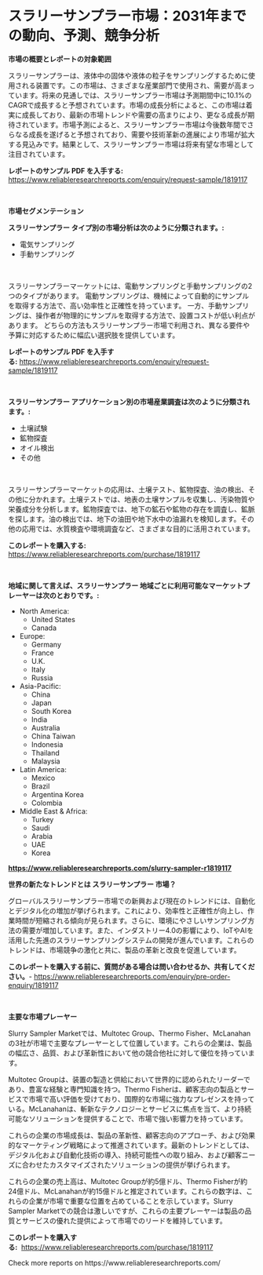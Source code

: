 <p><h1>スラリーサンプラー市場：2031年までの動向、予測、競争分析</h1></p><p><strong>市場の概要とレポートの対象範囲</strong></p>
<p><p>スラリーサンプラーは、液体中の固体や液体の粒子をサンプリングするために使用される装置です。この市場は、さまざまな産業部門で使用され、需要が高まっています。将来の見通しでは、スラリーサンプラー市場は予測期間中に10.1%のCAGRで成長すると予想されています。市場の成長分析によると、この市場は着実に成長しており、最新の市場トレンドや需要の高まりにより、更なる成長が期待されています。市場予測によると、スラリーサンプラー市場は今後数年間でさらなる成長を遂げると予想されており、需要や技術革新の進展により市場が拡大する見込みです。結果として、スラリーサンプラー市場は将来有望な市場として注目されています。</p></p>
<p><strong>レポートのサンプル PDF を入手する:</strong> <a href="https://www.reliableresearchreports.com/enquiry/request-sample/1819117">https://www.reliableresearchreports.com/enquiry/request-sample/1819117</a></p>
<p>&nbsp;</p>
<p><strong>市場セグメンテーション</strong></p>
<p><strong>スラリーサンプラー タイプ別の市場分析は次のように分類されます。:</strong></p>
<p><ul><li>電気サンプリング</li><li>手動サンプリング</li></ul></p>
<p>&nbsp;</p>
<p><p>スラリーサンプラーマーケットには、電動サンプリングと手動サンプリングの2つのタイプがあります。 電動サンプリングは、機械によって自動的にサンプルを取得する方法で、高い効率性と正確性を持っています。 一方、手動サンプリングは、操作者が物理的にサンプルを取得する方法で、設置コストが低い利点があります。 どちらの方法もスラリーサンプラー市場で利用され、異なる要件や予算に対応するために幅広い選択肢を提供しています。</p></p>
<p><strong>レポートのサンプル PDF を入手する:</strong>&nbsp;<a href="https://www.reliableresearchreports.com/enquiry/request-sample/1819117">https://www.reliableresearchreports.com/enquiry/request-sample/1819117</a></p>
<p>&nbsp;</p>
<p><strong> スラリーサンプラー アプリケーション別の市場産業調査は次のように分類されます。:</strong></p>
<p><ul><li>土壌試験</li><li>鉱物探査</li><li>オイル検出</li><li>その他</li></ul></p>
<p>&nbsp;</p>
<p><p>スラリーサンプラーマーケットの応用は、土壌テスト、鉱物探査、油の検出、その他に分かれます。土壌テストでは、地表の土壌サンプルを収集し、汚染物質や栄養成分を分析します。鉱物探査では、地下の鉱石や鉱物の存在を調査し、鉱脈を探します。油の検出では、地下の油田や地下水中の油漏れを検知します。その他の応用では、水質検査や環境調査など、さまざまな目的に活用されています。</p></p>
<p><strong>このレポートを購入する:</strong>&nbsp; <a href="https://www.reliableresearchreports.com/purchase/1819117">https://www.reliableresearchreports.com/purchase/1819117</a></p>
<p>&nbsp;</p>
<p><strong>地域に関して言えば、スラリーサンプラー 地域ごとに利用可能なマーケットプレーヤーは次のとおりです。:</strong></p>
<p><ul>
    <li>
        North America:
        <ul>
            <li>United States</li>
            <li>Canada</li>
        </ul>
    </li>
    <li>
        Europe:
        <ul>
            <li>Germany</li>
            <li>France</li>
            <li>U.K.</li>
            <li>Italy</li>
            <li>Russia</li>
        </ul>
    </li>
    <li>
        Asia-Pacific:
        <ul>
            <li>China</li>
            <li>Japan</li>
            <li>South Korea</li>
            <li>India</li>
            <li>Australia</li>
            <li>China Taiwan</li>
            <li>Indonesia</li>
            <li>Thailand</li>
            <li>Malaysia</li>
        </ul>
    </li>
    <li>
        Latin America:
        <ul>
            <li>Mexico</li>
            <li>Brazil</li>
            <li>Argentina Korea</li>
            <li>Colombia</li>
        </ul>
    </li>
    <li>
        Middle East & Africa:
        <ul>
            <li>Turkey</li>
            <li>Saudi</li>
            <li>Arabia</li>
            <li>UAE</li>
            <li>Korea</li>
        </ul>
    </li>
    </ul></p>
<p><strong><a href="https://www.reliableresearchreports.com/slurry-sampler-r1819117">https://www.reliableresearchreports.com/slurry-sampler-r1819117</a></strong>&nbsp;</p>
<p><strong>世界の新たなトレンドとは スラリーサンプラー 市場？</strong></p>
<p><p>グローバルスラリーサンプラー市場での新興および現在のトレンドには、自動化とデジタル化の増加が挙げられます。これにより、効率性と正確性が向上し、作業時間が短縮される傾向が見られます。さらに、環境にやさしいサンプリング方法の需要が増加しています。また、インダストリー4.0の影響により、IoTやAIを活用した先進のスラリーサンプリングシステムの開発が進んでいます。これらのトレンドは、市場競争の激化と共に、製品の革新と改良を促進しています。</p></p>
<p><strong>このレポートを購入する前に、質問がある場合は問い合わせるか、共有してください。</strong>- <a href="https://www.reliableresearchreports.com/enquiry/pre-order-enquiry/1819117">https://www.reliableresearchreports.com/enquiry/pre-order-enquiry/1819117</a></p>
<p>&nbsp;</p>
<p><strong>主要な市場プレーヤー</strong></p>
<p><p>Slurry Sampler Marketでは、Multotec Group、Thermo Fisher、McLanahanの3社が市場で主要なプレーヤーとして位置しています。これらの企業は、製品の幅広さ、品質、および革新性において他の競合他社に対して優位を持っています。</p><p>Multotec Groupは、装置の製造と供給において世界的に認められたリーダーであり、豊富な経験と専門知識を持つ。Thermo Fisherは、顧客志向の製品とサービスで市場で高い評価を受けており、国際的な市場に強力なプレゼンスを持っている。McLanahanは、斬新なテクノロジーとサービスに焦点を当て、より持続可能なソリューションを提供することで、市場で強い影響力を持っています。</p><p>これらの企業の市場成長は、製品の革新性、顧客志向のアプローチ、および効果的なマーケティング戦略によって推進されています。最新のトレンドとしては、デジタル化および自動化技術の導入、持続可能性への取り組み、および顧客ニーズに合わせたカスタマイズされたソリューションの提供が挙げられます。</p><p>これらの企業の売上高は、Multotec Groupが約5億ドル、Thermo Fisherが約24億ドル、McLanahanが約15億ドルと推定されています。これらの数字は、これらの企業が市場で重要な位置を占めていることを示しています。Slurry Sampler Marketでの競合は激しいですが、これらの主要プレーヤーは製品の品質とサービスの優れた提供によって市場でのリードを維持しています。</p></p>
<p><strong>このレポートを購入する:</strong>&nbsp;&nbsp;<a href="https://www.reliableresearchreports.com/purchase/1819117">https://www.reliableresearchreports.com/purchase/1819117</a></p>
<p>Check more reports on https://www.reliableresearchreports.com/</p>